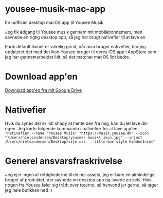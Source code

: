 # yousee-musik-mac-app
En uofficiel desktop macOS app til Yousee Musik

Jeg fik adgang til Yousee musik gennem mit mobilabonnement, men savnede en rigtig desktop app, så jeg har brugt nativefier til at lave en.

Fordi default ikonet er virkelig grimt, når man bruger nativefier, har jeg opdateret det med det ikon Yousee bruger til deres iOS app i AppStore som jeg har gennemarbejdet lidt, så det matcher macOS lidt bedre.

# Download app'en
[Download app'en fra mit Google Drive](https://drive.google.com/open?id=1YqlI2Jr2l3_H78p0EWNruNSU7QobtBt6)

# Nativefier 
Hvis du synes det er lidt shady at hente den fra mig, kan du let lave din egen.
Jeg kørte følgende kommando i nativefier for at lave app'en: 
`"nativefier --name "Yousee Musik" "https://musik.yousee.dk" --icon "/Users/nielsandersen/Desktop/yousee\ musik\ ikon.jpg" --inject /Users/nielsandersen/Desktop/site.css  --title-bar-style hiddenInset"`



# Generel ansvarsfraskrivelse 
Jeg ejer ingen af rettighederne til de her assets, jeg er bare en almindelige bruger af produktet, der savnede en desktop app og lavede en selv. Hvis nogen fra Yousee føler sig trådt over tæerne, så henvend jer gerne, så tager jeg hele butikken ned :)
